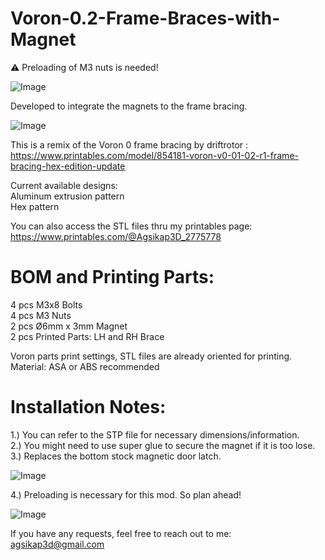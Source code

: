 # Voron-0.2-Frame-Braces-with-Magnet
:warning: Preloading of M3 nuts is needed!

![Image](https://github.com/user-attachments/assets/d1c7dcc5-c278-40db-963b-68301937a232)

Developed to integrate the magnets to the frame bracing.  

![Image](https://github.com/user-attachments/assets/a261ebb9-d92e-44fe-9055-08b33eaa92a8)

This is a remix of the Voron 0 frame bracing by driftrotor :  
https://www.printables.com/model/854181-voron-v0-01-02-r1-frame-bracing-hex-edition-update

Current available designs:  
Aluminum extrusion pattern    
Hex pattern  

You can also access the STL files thru my printables page:  
https://www.printables.com/@Agsikap3D_2775778

# BOM and Printing Parts:  

4 pcs M3x8 Bolts  
4 pcs M3 Nuts  
2 pcs Ø6mm x 3mm Magnet  
2 pcs Printed Parts: LH and RH Brace  

Voron parts print settings, STL files are already oriented for printing.  
Material: ASA or ABS recommended

# Installation Notes:
1.) You can refer to the STP file for necessary dimensions/information.  
2.) You might need to use super glue to secure the magnet if it is too lose.  
3.) Replaces the bottom stock magnetic door latch.  

![Image](https://github.com/user-attachments/assets/6e371a2a-810b-4436-9907-ef287b39011c)

4.) Preloading is necessary for this mod. So plan ahead!

![Image](https://github.com/user-attachments/assets/191797b0-7a66-48a6-9230-9985cbad4624)

If you have any requests, feel free to reach out to me:  
agsikap3d@gmail.com
